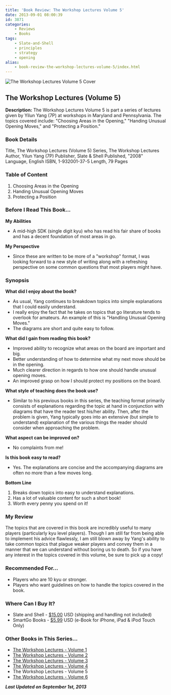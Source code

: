 ```yaml
---
title: 'Book Review: The Workshop Lectures Volume 5'
date: 2013-09-01 08:00:39
id: 3871
categories:
	- Reviews
	- Books
tags:
	- Slate-and-Shell
	- principles
	- strategy
	- opening
alias:
	- book-review-the-workshop-lectures-volume-5/index.html
---
```


![The Workshop Lectures Volume 5 Cover](/images/2013/08/workshopLecturesv5.jpg)

## The Workshop Lectures (Volume 5)

**Description:** The Workshop Lectures Volume 5 is part a series of lectures given by Yilun Yang (7P) at workshops in Maryland and Pennsylvania. The topics covered include: "Choosing Areas in the Opening," "Handing Unusual Opening Moves," and "Protecting a Position."

<!--more-->

### Book Details

Title, The Workshop Lectures (Volume 5)
Series, The Workshop Lectures
Author, Yilun Yang (7P)
Publisher, Slate &amp; Shell
Published, "2008"
Language, English
ISBN, 1-932001-37-5
Length, 79 Pages

### Table of Content

1.  Choosing Areas in the Opening
2.  Handing Unusual Opening Moves
3.  Protecting a Position

### Before I Read This Book...

**My Abilities**

*   A mid-high SDK (single digit kyu) who has read his fair share of books and has a decent foundation of most areas in go.

**My Perspective**

*   Since these are written to be more of a "workshop" format, I was looking forward to a new style of writing along with a refreshing perspective on some common questions that most players might have.

### Synopsis

**What did I enjoy about the book?**

*   As usual, Yang continues to breakdown topics into simple explanations that I could easily understand.
*   I really enjoy the fact that he takes on topics that go literature tends to overlook for amateurs. An example of this is "Handling Unusual Opening Moves."
*   The diagrams are short and quite easy to follow.

**What did I gain from reading this book?**

*   Improved ability to recognize what areas on the board are important and big.
*   Better understanding of how to determine what my next move should be in the opening.
*   Much clearer direction in regards to how one should handle unusual opening moves.
*   An improved grasp on how I should protect my positions on the board.

**What style of teaching does the book use?**

*   Similar to his previous books in this series, the teaching format primarily consists of explanations regarding the topic at hand in conjunction with diagrams that have the reader test his/her ability. Then, after the problem is given, Yang typically goes into an extensive (but simple to understand) explanation of the various things the reader should consider when approaching the problem.

**What aspect can be improved on?**

*   No complaints from me!

**Is this book easy to read?**

*   Yes. The explanations are concise and the accompanying diagrams are often no more than a few moves long.

**Bottom Line**

1.  Breaks down topics into easy to understand explanations.
2.  Has a lot of valuable content for such a short book!
3.  Worth every penny you spend on it!

### My Review

The topics that are covered in this book are incredibly useful to many players (particularly kyu level players). Though I am still far from being able to implement his advice flawlessly, I am still blown away by Yang's ability to take common topics that plague weaker players and convey them in a manner that we can understand without boring us to death. So if you have any interest in the topics covered in this volume, be sure to pick up a copy!

### Recommended For...

*   Players who are 10 kyu or stronger.
*   Players who want guidelines on how to handle the topics covered in the book.

### Where Can I Buy It?

*   Slate and Shell - [$15.00](http://www.slateandshell.com/SSYY011.html) USD (shipping and handling not included)
*   SmartGo Books - [$5.99](http://www.smartgo.com/books.htm) USD (e-Book for iPhone, iPad &amp; iPod Touch Only)

### Other Books in This Series...

*   [The Workshop Lectures - Volume 1](http://www.bengozen.com/book-review-the-workshop-lectures-volume-1/ "Book Review: The Workshop Lectures Volume 1")
*   [The Workshop Lectures - Volume 2](http://www.bengozen.com/book-review-the-workshop-lectures-volume-2/ "Book Review: The Workshop Lectures Volume 2")
*   [The Workshop Lectures - Volume 3](http://www.bengozen.com/book-review-the-workshop-lectures-volume-3/ "Book Review: The Workshop Lectures Volume 3")
*   [The Workshop Lectures - Volume 4](http://www.bengozen.com/book-review-the-workshop-lectures-volume-4/ "Book Review: The Workshop Lectures Volume 4")
*   The Workshop Lectures - Volume 5
*   [The Workshop Lectures - Volume 6](http://www.bengozen.com/book-review-workshop-lectures-volume-6/ "Book Review: The Workshop Lectures Volume 6")

_**Last Updated on September 1st, 2013**_
